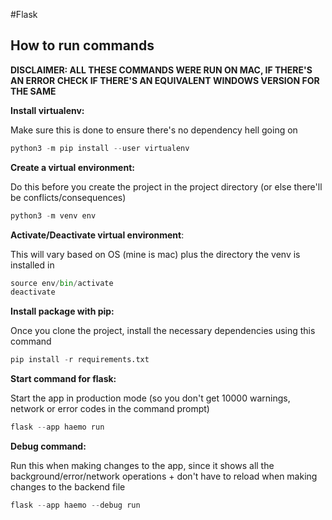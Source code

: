 #Flask

## How to run commands

**DISCLAIMER: ALL THESE COMMANDS WERE RUN ON MAC, IF THERE'S AN ERROR CHECK IF THERE'S AN EQUIVALENT WINDOWS VERSION FOR THE SAME**

**Install virtualenv:**

Make sure this is done to ensure there's no dependency hell going on

```python
python3 -m pip install --user virtualenv
```

**Create a virtual environment:**

Do this before you create the project in the project directory (or else there'll be conflicts/consequences)

```python
python3 -m venv env
```

**Activate/Deactivate virtual environment**:

This will vary based on OS (mine is mac) plus the directory the venv is installed in

```python
source env/bin/activate
deactivate
```

**Install package with pip:**

Once you clone the project, install the necessary dependencies using this command

```python
pip install -r requirements.txt
```

**Start command for flask:**

Start the app in production mode (so you don't get 10000 warnings, network or error codes in the command prompt)

```python
flask --app haemo run
```

**Debug command:**

Run this when making changes to the app, since it shows all the background/error/network operations + don't have to reload when making changes to the backend file

```python
flask --app haemo --debug run
```
